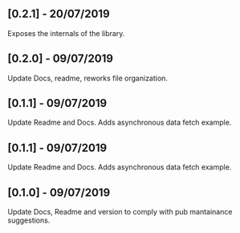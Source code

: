 ## [0.2.1] - 20/07/2019

Exposes the internals of the library.

## [0.2.0] - 09/07/2019

Update Docs, readme, reworks file organization.

## [0.1.1] - 09/07/2019

Update Readme and Docs. Adds asynchronous data fetch example.

## [0.1.1] - 09/07/2019

Update Readme and Docs. Adds asynchronous data fetch example.

## [0.1.0] - 09/07/2019

Update Docs, Readme and version to comply with pub mantainance suggestions.
